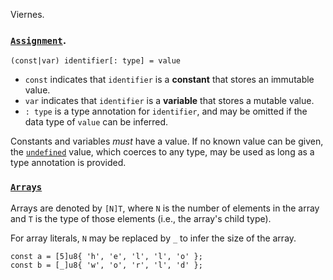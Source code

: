 Viernes.

### [`Assignment`](https://zig.guide/language-basics/assignment/).

`(const|var) identifier[: type] = value`

- `const` indicates that `identifier` is a **constant** that stores an immutable value.
- `var` indicates that `identifier` is a **variable** that stores a mutable value.
- `: type` is a type annotation for `identifier`, and may be omitted if the data type of `value` can be inferred.

Constants and variables _must_ have a value. If no known value can be given, the [`undefined`](https://ziglang.org/documentation/master/#undefined) value, which coerces to any type, may be used as long as a type annotation is provided.

### [`Arrays`](https://zig.guide/language-basics/arrays)

Arrays are denoted by `[N]T`, where `N` is the number of elements in the array and `T` is the type of those elements (i.e., the array's child type).

For array literals, `N` may be replaced by `_` to infer the size of the array.

```
const a = [5]u8{ 'h', 'e', 'l', 'l', 'o' };
const b = [_]u8{ 'w', 'o', 'r', 'l', 'd' };
```

